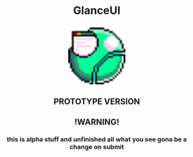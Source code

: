 <h1 align="center"><p>GlanceUI</p></h1>
<p align="center">
 <img src="https://github.com/VEMER-Forge/glanceUI-on-flixel/blob/main/assets/glanceUI/img/glanceLogo.png" alt="logo UI" style="width:150px; height:150px; image-rendering="pixelated"">
</p>
<h2 align="center">PROTOTYPE VERSION</h2>

<p>
<h2 align="center" color="red">!<span >WARNING</span>!</h2>
<h3 align="center">this is alpha stuff and unfinished all what you see gona be a change on submit</h3>
</p>
